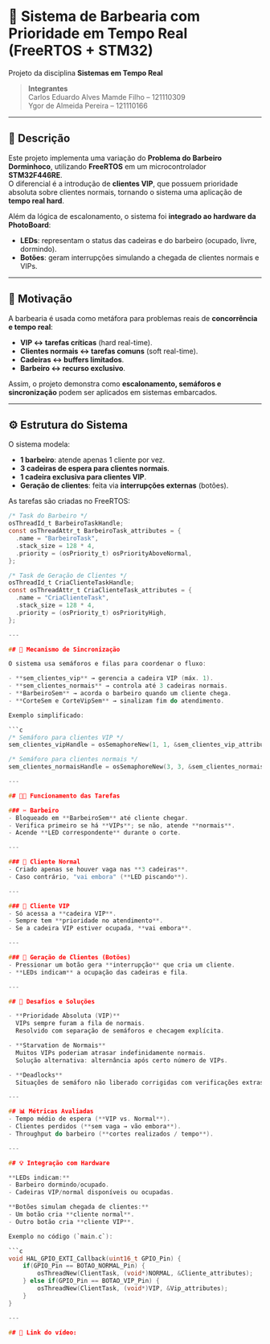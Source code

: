 # 💈 Sistema de Barbearia com Prioridade em Tempo Real (FreeRTOS + STM32)

Projeto da disciplina **Sistemas em Tempo Real**  

> **Integrantes**  
> Carlos Eduardo Alves Mamde Filho – 121110309  
> Ygor de Almeida Pereira – 121110166  

---

## 🔎 Descrição

Este projeto implementa uma variação do **Problema do Barbeiro Dorminhoco**, utilizando **FreeRTOS** em um microcontrolador **STM32F446RE**.  
O diferencial é a introdução de **clientes VIP**, que possuem prioridade absoluta sobre clientes normais, tornando o sistema uma aplicação de **tempo real hard**.

Além da lógica de escalonamento, o sistema foi **integrado ao hardware da PhotoBoard**:
- **LEDs**: representam o status das cadeiras e do barbeiro (ocupado, livre, dormindo).  
- **Botões**: geram interrupções simulando a chegada de clientes normais e VIPs.  

---

## 🎯 Motivação

A barbearia é usada como metáfora para problemas reais de **concorrência e tempo real**:
- **VIP ↔ tarefas críticas** (hard real-time).  
- **Clientes normais ↔ tarefas comuns** (soft real-time).  
- **Cadeiras ↔ buffers limitados**.  
- **Barbeiro ↔ recurso exclusivo**.  

Assim, o projeto demonstra como **escalonamento, semáforos e sincronização** podem ser aplicados em sistemas embarcados.

---

## ⚙️ Estrutura do Sistema

O sistema modela:

- **1 barbeiro**: atende apenas 1 cliente por vez.  
- **3 cadeiras de espera para clientes normais**.  
- **1 cadeira exclusiva para clientes VIP**.  
- **Geração de clientes**: feita via **interrupções externas** (botões).  

As tarefas são criadas no FreeRTOS:

```c
/* Task do Barbeiro */
osThreadId_t BarbeiroTaskHandle;
const osThreadAttr_t BarbeiroTask_attributes = {
  .name = "BarbeiroTask",
  .stack_size = 128 * 4,
  .priority = (osPriority_t) osPriorityAboveNormal,
};

/* Task de Geração de Clientes */
osThreadId_t CriaClienteTaskHandle;
const osThreadAttr_t CriaClienteTask_attributes = {
  .name = "CriaClienteTask",
  .stack_size = 128 * 4,
  .priority = (osPriority_t) osPriorityHigh,
};

---

## 🔗 Mecanismo de Sincronização

O sistema usa semáforos e filas para coordenar o fluxo:

- **sem_clientes_vip** → gerencia a cadeira VIP (máx. 1).  
- **sem_clientes_normais** → controla até 3 cadeiras normais.  
- **BarbeiroSem** → acorda o barbeiro quando um cliente chega.  
- **CorteSem e CorteVipSem** → sinalizam fim do atendimento.  

Exemplo simplificado:

```c
/* Semáforo para clientes VIP */
sem_clientes_vipHandle = osSemaphoreNew(1, 1, &sem_clientes_vip_attributes);

/* Semáforo para clientes normais */
sem_clientes_normaisHandle = osSemaphoreNew(3, 3, &sem_clientes_normais_attributes);

---

## 👨‍🔧 Funcionamento das Tarefas

### ✂️ Barbeiro
- Bloqueado em **BarbeiroSem** até cliente chegar.  
- Verifica primeiro se há **VIPs**; se não, atende **normais**.  
- Acende **LED correspondente** durante o corte.  

---

### 🙂 Cliente Normal
- Criado apenas se houver vaga nas **3 cadeiras**.  
- Caso contrário, "vai embora" (**LED piscando**).  

---

### 👑 Cliente VIP
- Só acessa a **cadeira VIP**.  
- Sempre tem **prioridade no atendimento**.  
- Se a cadeira VIP estiver ocupada, **vai embora**.  

---

### 🔔 Geração de Clientes (Botões)
- Pressionar um botão gera **interrupção** que cria um cliente.  
- **LEDs indicam** a ocupação das cadeiras e fila.  

---

## 🛑 Desafios e Soluções

- **Prioridade Absoluta (VIP)**  
  VIPs sempre furam a fila de normais.  
  Resolvido com separação de semáforos e checagem explícita.  

- **Starvation de Normais**  
  Muitos VIPs poderiam atrasar indefinidamente normais.  
  Solução alternativa: alternância após certo número de VIPs.  

- **Deadlocks**  
  Situações de semáforo não liberado corrigidas com verificações extras.  

---

## 📊 Métricas Avaliadas
- Tempo médio de espera (**VIP vs. Normal**).  
- Clientes perdidos (**sem vaga → vão embora**).  
- Throughput do barbeiro (**cortes realizados / tempo**).  

---

## 💡 Integração com Hardware

**LEDs indicam:**
- Barbeiro dormindo/ocupado.  
- Cadeiras VIP/normal disponíveis ou ocupadas.  

**Botões simulam chegada de clientes:**
- Um botão cria **cliente normal**.  
- Outro botão cria **cliente VIP**.  

Exemplo no código (`main.c`):

```c
void HAL_GPIO_EXTI_Callback(uint16_t GPIO_Pin) {
    if(GPIO_Pin == BOTAO_NORMAL_Pin) {
        osThreadNew(ClientTask, (void*)NORMAL, &Cliente_attributes);
    } else if(GPIO_Pin == BOTAO_VIP_Pin) {
        osThreadNew(ClientTask, (void*)VIP, &Vip_attributes);
    }
}

---

## 🎥 Link do vídeo: 
